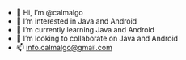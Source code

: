 - 👋 Hi, I’m @calmalgo
- 👀 I’m interested in Java and Android
- 🌱 I’m currently learning Java and Android
- 💞️ I’m looking to collaborate on Java and Android
- 📫 info.calmalgo@gmail.com

<!---
calmalgo/calmalgo is a ✨ special ✨ repository because its `README.md` (this file) appears on your GitHub profile.
You can click the Preview link to take a look at your changes.
--->
